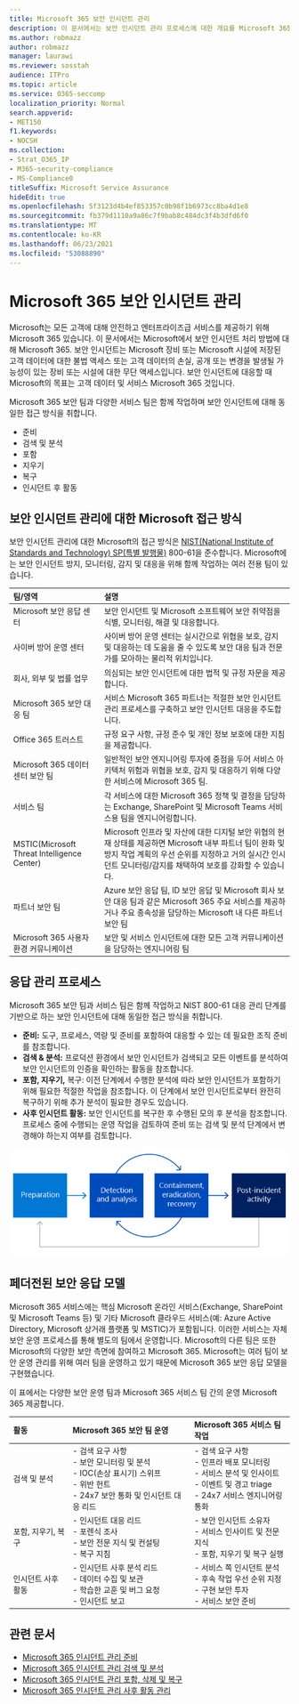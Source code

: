 ```yaml
---
title: Microsoft 365 보안 인시던트 관리
description: 이 문서에서는 보안 인시던트 관리 프로세스에 대한 개요를 Microsoft 365.
ms.author: robmazz
author: robmazz
manager: laurawi
ms.reviewer: sosstah
audience: ITPro
ms.topic: article
ms.service: O365-seccomp
localization_priority: Normal
search.appverid:
- MET150
f1.keywords:
- NOCSH
ms.collection:
- Strat_O365_IP
- M365-security-compliance
- MS-Compliance0
titleSuffix: Microsoft Service Assurance
hideEdit: true
ms.openlocfilehash: 5f3123d4b4ef853357c0b98f1b6973cc8ba4d1e8
ms.sourcegitcommit: fb379d1110a9a86c7f9bab8c484dc3f4b3dfd6f0
ms.translationtype: MT
ms.contentlocale: ko-KR
ms.lasthandoff: 06/23/2021
ms.locfileid: "53088890"
---
```

# <a name="microsoft-365-security-incident-management"></a>Microsoft 365 보안 인시던트 관리

Microsoft는 모든 고객에 대해 안전하고 엔터프라이즈급 서비스를 제공하기 위해 Microsoft 365 있습니다. 이 문서에서는 Microsoft에서 보안 인시던트 처리 방법에 대해 Microsoft 365. 보안 인시던트는 Microsoft 장비 또는 Microsoft 시설에 저장된 고객 데이터에 대한 불법 액세스 또는 고객 데이터의 손실, 공개 또는 변경을 발생될 가능성이 있는 장비 또는 시설에 대한 무단 액세스입니다. 보안 인시던트에 대응할 때 Microsoft의 목표는 고객 데이터 및 서비스 Microsoft 365 것입니다.

Microsoft 365 보안 팀과 다양한 서비스 팀은 함께 작업하며 보안 인시던트에 대해 동일한 접근 방식을 취합니다.

- 준비
- 검색 및 분석
- 포함
- 지우기
- 복구
- 인시던트 후 활동

## <a name="microsoft-approach-to-security-incident-management"></a>보안 인시던트 관리에 대한 Microsoft 접근 방식

보안 인시던트 관리에 대한 Microsoft의 접근 방식은 [NIST(National Institute of Standards and Technology) SP(특별 발행물)](https://www.nist.gov/) 800-61을 준수합니다. Microsoft에는 보안 인시던트 방지, 모니터링, 감지 및 대응을 위해 함께 작업하는 여러 전용 팀이 있습니다.

|**팀/영역**|**설명**|
|:------------|:--------------|
| Microsoft 보안 응답 센터 | 보안 인시던트 및 Microsoft 소프트웨어 보안 취약점을 식별, 모니터링, 해결 및 대응합니다. |
| 사이버 방어 운영 센터 | 사이버 방어 운영 센터는 실시간으로 위협을 보호, 감지 및 대응하는 데 도움을 줄 수 있도록 보안 대응 팀과 전문가를 모아하는 물리적 위치입니다. |
| 회사, 외부 및 법률 업무 | 의심되는 보안 인시던트에 대한 법적 및 규정 자문을 제공합니다. |
| Microsoft 365 보안 대응 팀 | 서비스 Microsoft 365 파트너는 적절한 보안 인시던트 관리 프로세스를 구축하고 보안 인시던트 대응을 주도합니다. |
| Office 365 트러스트 | 규정 요구 사항, 규정 준수 및 개인 정보 보호에 대한 지침을 제공합니다. |
| Microsoft 365 데이터 센터 보안 팀 | 일반적인 보안 엔지니어링 투자에 중점을 두어 서비스 아키텍처 위험과 위협을 보호, 감지 및 대응하기 위해 다양한 서비스에 Microsoft 365 팀. |
| 서비스 팀 | 각 서비스에 대한 Microsoft 365 정책 및 결정을 담당하는 Exchange, SharePoint 및 Microsoft Teams 서비스용 팀을 엔지니어링합니다. |
| MSTIC(Microsoft Threat Intelligence Center) | Microsoft 인프라 및 자산에 대한 디지털 보안 위협의 현재 상태를 제공하면 Microsoft 내부 파트너 팀이 완화 및 방지 작업 계획의 우선 순위를 지정하고 거의 실시간 인시던트 모니터링/감지를 채택하여 보호를 강화할 수 있습니다. |
| 파트너 보안 팀 | Azure 보안 응답 팀, ID 보안 응답 및 Microsoft 회사 보안 대응 팀과 같은 Microsoft 365 주요 서비스를 제공하거나 주요 종속성을 담당하는 Microsoft 내 다른 파트너 보안 팀 |
| Microsoft 365 사용자 환경 커뮤니케이션 | 보안 및 서비스 인시던트에 대한 모든 고객 커뮤니케이션을 담당하는 엔지니어링 팀 |

## <a name="response-management-process"></a>응답 관리 프로세스

Microsoft 365 보안 팀과 서비스 팀은 함께 작업하고 NIST 800-61 대응 관리 단계를 기반으로 하는 보안 인시던트에 대해 동일한 접근 방식을 취합니다.

- **준비:** 도구, 프로세스, 역량 및 준비를 포함하여 대응할 수 있는 데 필요한 조직 준비를 참조합니다.
- **검색 & 분석:** 프로덕션 환경에서 보안 인시던트가 검색되고 모든 이벤트를 분석하여 보안 인시던트의 인증을 확인하는 활동을 참조합니다.
- **포함, 지우기,** 복구: 이전 단계에서 수행한 분석에 따라 보안 인시던트가 포함하기 위해 필요한 적절한 작업을 참조합니다. 이 단계에서 보안 인시던트로부터 완전히 복구하기 위해 추가 분석이 필요한 경우도 있습니다.
- **사후 인시던트 활동:** 보안 인시던트를 복구한 후 수행된 모의 후 분석을 참조합니다. 프로세스 중에 수행되는 운영 작업을 검토하여 준비 또는 검색 및 분석 단계에서 변경해야 하는지 여부를 검토합니다.

![보안 인시던트 관리 단계](../media/assurance-sim-phases.png)

## <a name="federated-security-response-model"></a>페더전된 보안 응답 모델

Microsoft 365 서비스에는 핵심 Microsoft 온라인 서비스(Exchange, SharePoint 및 Microsoft Teams 등) 및 기타 Microsoft 클라우드 서비스(예: Azure Active Directory, Microsoft 상거래 플랫폼 및 MSTIC)가 포함됩니다. 이러한 서비스는 자체 보안 운영 프로세스를 통해 별도의 팀에서 운영합니다. Microsoft의 다른 팀은 또한 Microsoft의 다양한 보안 측면에 참여하고 Microsoft 365. Microsoft는 여러 팀이 보안 운영 관리를 위해 여러 팀을 운영하고 있기 때문에 Microsoft 365 보안 응답 모델을 구현했습니다.

이 표에서는 다양한 보안 운영 팀과 Microsoft 365 서비스 팀 간의 운영 Microsoft 365 제공합니다.

|**활동**|**Microsoft 365 보안 팀 운영**|**Microsoft 365 서비스 팀 작업**|
|:-----------|:-----------------------------------------|:----------------------------------------|
| 검색 및 분석 | - 검색 요구 사항 <br> - 보안 모니터링 및 분석 <br> - IOC(손상 표시기) 스위프 <br> - 위반 헌트 <br> - 24x7 보안 통화 및 인시던트 대응 리드 | - 검색 요구 사항 <br> - 인프라 배포 모니터링 <br> - 서비스 분석 및 인사이트 <br> - 이벤트 및 경고 triage <br> - 24x7 서비스 엔지니어링 통화  |
| 포함, 지우기, 복구 | - 인시던트 대응 리드 <br> - 포렌식 조사 <br> - 보안 전문 지식 및 컨설팅 <br> - 복구 지침 | - 보안 인시던트 소유자 <br> - 서비스 인사이트 및 전문 지식 <br> - 포함, 지우기 및 복구 실행 |
| 인시던트 사후 활동 | - 인시던트 사후 분석 리드 <br> - 데이터 수집 및 보관 <br> - 학습한 교훈 및 버그 요청 <br> - 인시던트 보고 | - 서비스 쪽 인시던트 분석 <br> - 후속 작업 우선 순위 지정 <br> - 구현 보안 투자 <br> - 서비스 보안 준비 |

## <a name="related-articles"></a>관련 문서

- [Microsoft 365 인시던트 관리 준비](assurance-sim-preparation.md)
- [Microsoft 365 인시던트 관리 검색 및 분석](assurance-sim-detection-analysis.md)
- [Microsoft 365 인시던트 관리 포함, 삭제 및 복구](assurance-sim-containment-eradication-recovery.md)
- [Microsoft 365 인시던트 관리 사후 활동 관리](assurance-sim-post-incident-activity.md)
